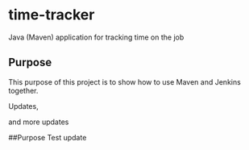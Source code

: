 # time-tracker
Java (Maven) application for tracking time on the job

## Purpose

This purpose of this project is to show how to use Maven and Jenkins together.

Updates, 

and more updates

##Purpose
Test update
